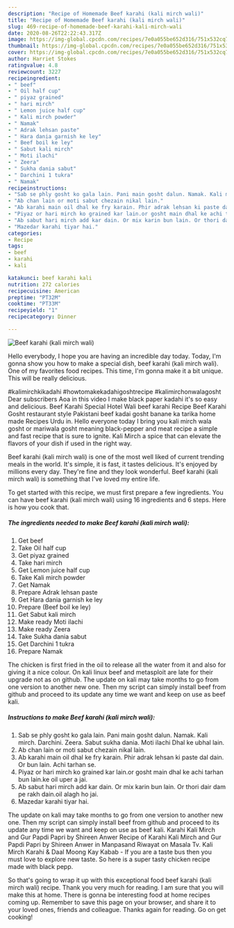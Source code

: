 ```yaml
---
description: "Recipe of Homemade Beef karahi (kali mirch wali)"
title: "Recipe of Homemade Beef karahi (kali mirch wali)"
slug: 469-recipe-of-homemade-beef-karahi-kali-mirch-wali
date: 2020-08-26T22:22:43.317Z
image: https://img-global.cpcdn.com/recipes/7e0a055be652d316/751x532cq70/beef-karahi-kali-mirch-wali-recipe-main-photo.jpg
thumbnail: https://img-global.cpcdn.com/recipes/7e0a055be652d316/751x532cq70/beef-karahi-kali-mirch-wali-recipe-main-photo.jpg
cover: https://img-global.cpcdn.com/recipes/7e0a055be652d316/751x532cq70/beef-karahi-kali-mirch-wali-recipe-main-photo.jpg
author: Harriet Stokes
ratingvalue: 4.8
reviewcount: 3227
recipeingredient:
- " beef"
- " Oil half cup"
- " piyaz grained"
- " hari mirch"
- " Lemon juice half cup"
- " Kali mirch powder"
- " Namak"
- " Adrak lehsan paste"
- " Hara dania garnish ke ley"
- " Beef boil ke ley"
- " Sabut kali mirch"
- " Moti ilachi"
- " Zeera"
- " Sukha dania sabut"
- " Darchini 1 tukra"
- " Namak"
recipeinstructions:
- "Sab se phly gosht ko gala lain. Pani main gosht dalun. Namak. Kali mirch. Darchini. Zeera. Sabut sukha dania. Moti ilachi Dhal ke ubhal lain."
- "Ab chan lain or moti sabut chezain nikal lain."
- "Ab karahi main oil dhal ke fry karain. Phir adrak lehsan ki paste dal dain. Or bun lain. Achi tarhan se."
- "Piyaz or hari mirch ko grained kar lain.or gosht main dhal ke achi tarhan bun lain.ke oil uper a jai."
- "Ab sabut hari mirch add kar dain. Or mix karin bun lain. Or thori dair dam pe rakh dain.oil alagh ho jai."
- "Mazedar karahi tiyar hai."
categories:
- Recipe
tags:
- beef
- karahi
- kali

katakunci: beef karahi kali 
nutrition: 272 calories
recipecuisine: American
preptime: "PT32M"
cooktime: "PT33M"
recipeyield: "1"
recipecategory: Dinner

---
```



![Beef karahi (kali mirch wali)](https://img-global.cpcdn.com/recipes/7e0a055be652d316/751x532cq70/beef-karahi-kali-mirch-wali-recipe-main-photo.jpg)

Hello everybody, I hope you are having an incredible day today. Today, I'm gonna show you how to make a special dish, beef karahi (kali mirch wali). One of my favorites food recipes. This time, I'm gonna make it a bit unique. This will be really delicious.

#kalimirchkikadahi #howtomakekadahigoshtrecipe #kalimirchonwalagosht Dear subscribers Aoa in this video I make black paper kadahi it&#39;s so easy and delicious. Beef Karahi Special Hotel Wali beef karahi Recipe Beef Karahi Gosht restaurant style Pakistani beef kadai gosht banane ka tarika home made Recipes Urdu in. Hello everyone today I bring you kali mirch wala gosht or mariwala gosht meaning black-pepper and meat recipe a simple and fast recipe that is sure to ignite. Kali Mirch a spice that can elevate the flavors of your dish if used in the right way.

Beef karahi (kali mirch wali) is one of the most well liked of current trending meals in the world. It's simple, it is fast, it tastes delicious. It's enjoyed by millions every day. They're fine and they look wonderful. Beef karahi (kali mirch wali) is something that I've loved my entire life.


To get started with this recipe, we must first prepare a few ingredients. You can have beef karahi (kali mirch wali) using 16 ingredients and 6 steps. Here is how you cook that.

<!--inarticleads1-->

##### The ingredients needed to make Beef karahi (kali mirch wali):

1. Get  beef
1. Take  Oil half cup
1. Get  piyaz grained
1. Take  hari mirch
1. Get  Lemon juice half cup
1. Take  Kali mirch powder
1. Get  Namak
1. Prepare  Adrak lehsan paste
1. Get  Hara dania garnish ke ley
1. Prepare  (Beef boil ke ley)
1. Get  Sabut kali mirch
1. Make ready  Moti ilachi
1. Make ready  Zeera
1. Take  Sukha dania sabut
1. Get  Darchini 1 tukra
1. Prepare  Namak


The chicken is first fried in the oil to release all the water from it and also for giving it a nice colour. On kali linux beef and metasploit are late for their upgrade not as on github. The update on kali may take months to go from one version to another new one. Then my script can simply install beef from github and proceed to its update any time we want and keep on use as beef kali. 

<!--inarticleads2-->

##### Instructions to make Beef karahi (kali mirch wali):

1. Sab se phly gosht ko gala lain. Pani main gosht dalun. Namak. Kali mirch. Darchini. Zeera. Sabut sukha dania. Moti ilachi Dhal ke ubhal lain.
1. Ab chan lain or moti sabut chezain nikal lain.
1. Ab karahi main oil dhal ke fry karain. Phir adrak lehsan ki paste dal dain. Or bun lain. Achi tarhan se.
1. Piyaz or hari mirch ko grained kar lain.or gosht main dhal ke achi tarhan bun lain.ke oil uper a jai.
1. Ab sabut hari mirch add kar dain. Or mix karin bun lain. Or thori dair dam pe rakh dain.oil alagh ho jai.
1. Mazedar karahi tiyar hai.


The update on kali may take months to go from one version to another new one. Then my script can simply install beef from github and proceed to its update any time we want and keep on use as beef kali. Karahi Kali Mirch and Gur Papdi Papri by Shireen Anwer Recipe of Karahi Kali Mirch and Gur Papdi Papri by Shireen Anwer in Manpasand Riwayat on Masala Tv. Kali Mirch Karahi &amp; Daal Moong Kay Kabab - If you are a taste bus then you must love to explore new taste. So here is a super tasty chicken recipe made with black pepp. 

So that's going to wrap it up with this exceptional food beef karahi (kali mirch wali) recipe. Thank you very much for reading. I am sure that you will make this at home. There is gonna be interesting food at home recipes coming up. Remember to save this page on your browser, and share it to your loved ones, friends and colleague. Thanks again for reading. Go on get cooking!
